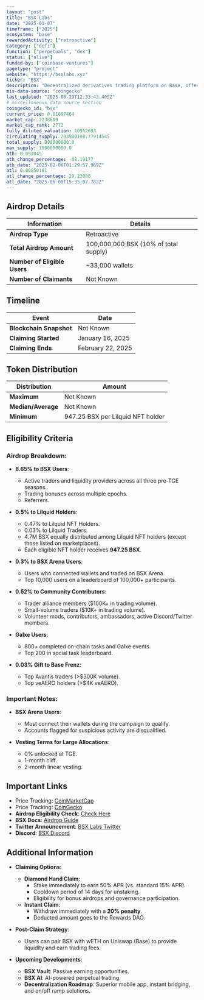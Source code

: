 ```yaml
---
layout: "post"
title: "BSX Labs"
date: "2025-01-07"
timeframe: ["2025"]
ecosystem: "base"
rewardedActivity: ["retroactive"]
category: ["defi"]
function: ["perpetuals", "dex"]
status: ["alive"]
funded-by: ["coinbase-ventures"]
pagetype: "project"
website: "https://bsxlabs.xyz"
ticker: "BSX"
description: "Decentralized derivatives trading platform on Base, offering up to 1000x leverage and advanced trading features."
mis-data-source: "coingecko"
last_updated: "2025-06-29T12:33:43.405Z"
# miscellaneous data source section
coingecko_id: "bsx"
current_price: 0.01097464
market_cap: 2238609
market_cap_rank: 2772
fully_diluted_valuation: 10952693
circulating_supply: 203980108.77914545
total_supply: 998000000.0
max_supply: 1000000000.0
ath: 0.093045
ath_change_percentage: -88.19177
ath_date: "2025-02-06T01:29:57.969Z"
atl: 0.00850181
atl_change_percentage: 29.23088
atl_date: "2025-06-08T15:35:07.782Z"
---
```


## Airdrop Details

| Information                  | Details                               |
| ---------------------------- | ------------------------------------- |
| **Airdrop Type**             | Retroactive                           |
| **Total Airdrop Amount**     | 100,000,000 BSX (10% of total supply) |
| **Number of Eligible Users** | ~33,000 wallets                       |
| **Number of Claimants**      | Not Known                             |

## Timeline

| Event                   | Date              |
| ----------------------- | ----------------- |
| **Blockchain Snapshot** | Not Known         |
| **Claiming Started**    | January 16, 2025  |
| **Claiming Ends**       | February 22, 2025 |

## Token Distribution

| Distribution       | Amount                            |
| ------------------ | --------------------------------- |
| **Maximum**        | Not Known                         |
| **Median/Average** | Not Known                         |
| **Minimum**        | 947.25 BSX per Lilquid NFT holder |

## Eligibility Criteria

### Airdrop Breakdown:

- **8.65% to BSX Users**:

  - Active traders and liquidity providers across all three pre-TGE seasons.
  - Trading bonuses across multiple epochs.
  - Referrers.

- **0.5% to Lilquid Holders**:

  - 0.47% to Lilquid NFT Holders.
  - 0.03% to Lilquid Traders.
  - 4.7M BSX equally distributed among Lilquid NFT holders (except those listed on marketplaces).
  - Each eligible NFT holder receives **947.25 BSX**.

- **0.3% to BSX Arena Users**:

  - Users who connected wallets and traded on BSX Arena.
  - Top 10,000 users on a leaderboard of 100,000+ participants.

- **0.52% to Community Contributors**:

  - Trader alliance members ($100K+ in trading volume).
  - Small-volume traders ($10K+ in trading volume).
  - Volunteer mods, contributors, ambassadors, active Discord/Twitter members.

- **Galxe Users**:

  - 800+ completed on-chain tasks and Galxe events.
  - Top 200 in social task leaderboard.

- **0.03% Gift to Base Frenz**:
  - Top Avantis traders (>$300K volume).
  - Top veAERO holders (>$4K veAERO).

### Important Notes:

- **BSX Arena Users**:

  - Must connect their wallets during the campaign to qualify.
  - Accounts flagged for suspicious activity are disqualified.

- **Vesting Terms for Large Allocations**:
  - 0% unlocked at TGE.
  - 1-month cliff.
  - 2-month linear vesting.

## Important Links

- Price Tracking: [CoinMarketCap](https://coinmarketcap.com/currencies/bsx)
- Price Tracking: [CoinGecko](https://www.coingecko.com/en/coins/bsx)
- **Airdrop Eligibility Check**: [Check Here](https://airdrop.bsxlabs.xyz/en)
- **BSX Docs**: [Airdrop Guide](https://docs.bsx.exchange/bsx-docs/usdbsx/bsx-airdrop-complete-guide)
- **Twitter Announcement**: [BSX Labs Twitter](https://x.com/bsx_labs/status/1879831023690907759)
- **Discord**: [BSX Discord](https://discord.com/invite/Jg7q3mV37Z)

## Additional Information

- **Claiming Options**:

  - **Diamond Hand Claim**:
    - Stake immediately to earn 50% APR (vs. standard 15% APR).
    - Cooldown period of 14 days for unstaking.
    - Eligibility for bonus airdrops and governance participation.
  - **Instant Claim**:
    - Withdraw immediately with a **20% penalty**.
    - Deducted amount goes to the Rewards DAO.

- **Post-Claim Strategy**:

  - Users can pair BSX with wETH on Uniswap (Base) to provide liquidity and earn trading fees.

- **Upcoming Developments**:
  - **BSX Vault**: Passive earning opportunities.
  - **BSX AI**: AI-powered perpetual trading.
  - **Decentralization Roadmap**: Superior mobile app, instant bridging, and on/off ramp solutions.